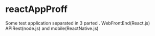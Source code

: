 # reactAppProff

Some test application separated in 3 parted . WebFrontEnd(React.js) APIRest(node.js) and mobile(ReactNative.js)
